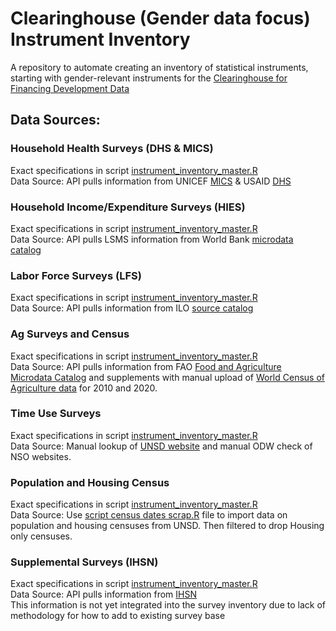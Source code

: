 # Clearinghouse (Gender data focus) Instrument Inventory
A repository to automate creating an inventory of statistical instruments, starting with gender-relevant instruments for the [Clearinghouse for Financing Development Data](https://smartdatafinance.org/)

## Data Sources:
### Household Health Surveys (DHS & MICS)
Exact specifications in script [instrument_inventory_master.R](https://github.com/lnoe10/instrument_inventory/blob/main/instrument_inventory_master.R)  
Data Source: API pulls information from UNICEF [MICS](https://mics.unicef.org/surveys) & USAID [DHS](https://dhsprogram.com/data/available-datasets.cfm)

### Household Income/Expenditure Surveys (HIES)
Exact specifications in script [instrument_inventory_master.R](https://github.com/lnoe10/instrument_inventory/blob/main/instrument_inventory_master.R)  
Data Source: API pulls LSMS information from World Bank [microdata catalog](https://microdata.worldbank.org/index.php/catalog/lsms)

### Labor Force Surveys (LFS)
Exact specifications in script [instrument_inventory_master.R](https://github.com/lnoe10/instrument_inventory/blob/main/instrument_inventory_master.R)  
Data Source: API pulls information from ILO [source catalog](https://ilostat.ilo.org/data/national-sources-catalogue/)

### Ag Surveys and Census
Exact specifications in script [instrument_inventory_master.R](https://github.com/lnoe10/instrument_inventory/blob/main/instrument_inventory_master.R)  
Data Source: API pulls information from FAO [Food and Agriculture Microdata Catalog](https://microdata.fao.org/index.php/catalog) and supplements with manual upload of [World Census of Agriculture data](https://www.fao.org/world-census-agriculture/wcarounds/wca2020/countries2020/en/) for 2010 and 2020.

### Time Use Surveys
Exact specifications in script [instrument_inventory_master.R](https://github.com/lnoe10/instrument_inventory/blob/main/instrument_inventory_master.R)  
Data Source: Manual lookup of [UNSD website](https://unstats.un.org/unsd/gender/timeuse) and manual ODW check of NSO websites.

### Population and Housing Census
Exact specifications in script [instrument_inventory_master.R](https://github.com/lnoe10/instrument_inventory/blob/main/instrument_inventory_master.R)  
Data Source: Use [script census dates scrap.R](https://github.com/lnoe10/instrument_inventory/blob/main/Census%20dates%20scrape.R) file to import data on population and housing censuses from UNSD. Then filtered to drop Housing only censuses.

### Supplemental Surveys (IHSN)
Exact specifications in script [instrument_inventory_master.R](https://github.com/lnoe10/instrument_inventory/blob/main/instrument_inventory_master.R)  
Data Source: API pulls information from [IHSN](https://catalog.ihsn.org/catalog)  
This information is not yet integrated into the survey inventory due to lack of methodology for how to add to existing survey base
